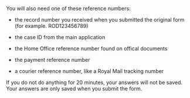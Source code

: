 
You will also need one of these reference numbers:

- the record number you received when you submitted the original form (for example. ROD123456789)

- the case ID from the main application

- the Home Office reference number found on offical documents

- the payment reference number

- a courier reference number, like a Royal Mail tracking number

If you do not do anything for 20 minutes, your answers will not be saved. Your answers are only saved when you submit the form.

